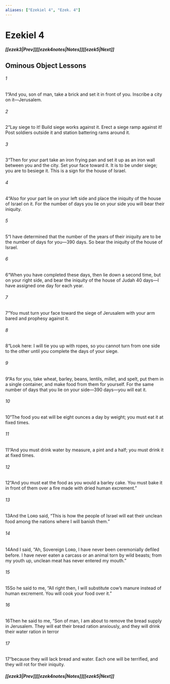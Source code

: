 ```yaml
---
aliases: ["Ezekiel 4", "Ezek. 4"]
---
```

# Ezekiel 4
##### <span class=arrow-left></span>[[ezek3|Prev]]<span class=navigation-separator></span>[[ezek4notes|Notes]]<span class=navigation-separator></span>[[ezek5|Next]]<span class=arrow-right></span>
## Ominous Object Lessons
###### 1
<span class=verse-first>1</span>“And you, son of man, take a brick and set it in front of you. Inscribe a city on it—Jerusalem.
###### 2
<span class=verse-body>2</span>“Lay siege to it! Build siege works against it. Erect a siege ramp against it! Post soldiers outside it and station battering rams around it.
###### 3
<span class=verse-body>3</span>“Then for your part take an iron frying pan and set it up as an iron wall between you and the city. Set your face toward it. It is to be under siege; you are to besiege it. This is a sign for the house of Israel.
<div class=paragraph-break></div>

###### 4
<span class=verse-first>4</span>“Also for your part lie on your left side and place the iniquity of the house of Israel on it. For the number of days you lie on your side you will bear their iniquity.
###### 5
<span class=verse-body>5</span>“I have determined that the number of the years of their iniquity are to be the number of days for you—390 days. So bear the iniquity of the house of Israel.
###### 6
<span class=verse-body>6</span>“When you have completed these days, then lie down a second time, but on your right side, and bear the iniquity of the house of Judah 40 days—I have assigned one day for each year.
###### 7
<span class=verse-body>7</span>“You must turn your face toward the siege of Jerusalem with your arm bared and prophesy against it.
###### 8
<span class=verse-body>8</span>“Look here: I will tie you up with ropes, so you cannot turn from one side to the other until you complete the days of your siege.
<div class=paragraph-break></div>

###### 9
<span class=verse-first>9</span>“As for you, take wheat, barley, beans, lentils, millet, and spelt, put them in a single container, and make food from them for yourself. For the same number of days that you lie on your side—390 days—you will eat it.
###### 10
<span class=verse-body>10</span>“The food you eat will be eight ounces a day by weight; you must eat it at fixed times.
###### 11
<span class=verse-body>11</span>“And you must drink water by measure, a pint and a half; you must drink it at fixed times.
###### 12
<span class=verse-body>12</span>“And you must eat the food as you would a barley cake. You must bake it in front of them over a fire made with dried human excrement.”
###### 13
<span class=verse-body>13</span>And the Lᴏʀᴅ said, “This is how the people of Israel will eat their unclean food among the nations where I will banish them.”
###### 14
<span class=verse-body>14</span>And I said, “Ah, Sovereign Lᴏʀᴅ, I have never been ceremonially defiled before. I have never eaten a carcass or an animal torn by wild beasts; from my youth up, unclean meat has never entered my mouth.”
###### 15
<span class=verse-body>15</span>So he said to me, “All right then, I will substitute cow’s manure instead of human excrement. You will cook your food over it.”
###### 16
<span class=verse-body>16</span>Then he said to me, “Son of man, I am about to remove the bread supply in Jerusalem. They will eat their bread ration anxiously, and they will drink their water ration in terror
###### 17
<span class=verse-body>17</span>“because they will lack bread and water. Each one will be terrified, and they will rot for their iniquity.
##### <span class=arrow-left></span>[[ezek3|Prev]]<span class=navigation-separator></span>[[ezek4notes|Notes]]<span class=navigation-separator></span>[[ezek5|Next]]<span class=arrow-right></span>